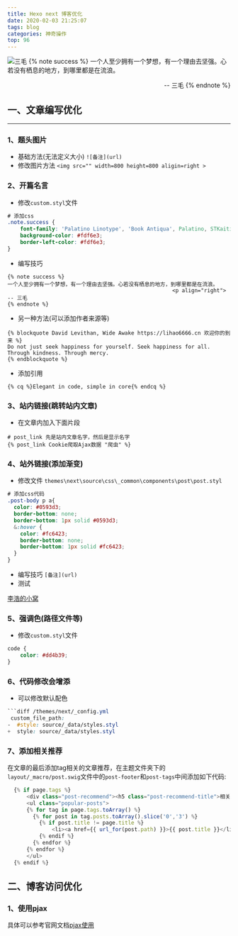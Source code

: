 ```yaml
---
title: Hexo next 博客优化
date: 2020-02-03 21:25:07
tags: blog
categories: 神奇操作
top: 96
---
```

![三毛](https://blog-1257711631.cos.ap-nanjing.myqcloud.com/20200203215950.png)
{% note success %}
一个人至少拥有一个梦想，有一个理由去坚强。心若没有栖息的地方，到哪里都是在流浪。
                                                    <p align="right"> -- 三毛
{% endnote %}

## 一、文章编写优化
***
### 1、题头图片
* 基础方法(无法定义大小)
`![备注](url)`
* 修改图片方法
`<img src="" width=800 height=800 aligin=right >`
<!--more-->

### 2、开篇名言

* 修改`custom.styl`文件
```css
# 添加css
.note.success {
    font-family: 'Palatino Linotype', 'Book Antiqua', Palatino, STKaiti, KaiTi, SimKai, DFKai-SB, 'Lato', "PingFang SC", "Microsoft YaHei", sans-serif;
    background-color: #fdf6e3;
    border-left-color: #fdf6e3;
}
```
* 编写技巧
```
{% note success %}
一个人至少拥有一个梦想，有一个理由去坚强。心若没有栖息的地方，到哪里都是在流浪。
                                                    <p align="right"> -- 三毛
{% endnote %}
```
* 另一种方法(可以添加作者来源等)
```
{% blockquote David Levithan, Wide Awake https://lihao6666.cn 欢迎你的到来 %}
Do not just seek happiness for yourself. Seek happiness for all. Through kindness. Through mercy.
{% endblockquote %}
```
* 添加引用
```
{% cq %}Elegant in code, simple in core{% endcq %}
```

### 3、站内链接(跳转站内文章)
* 在文章内加入下面片段
```
# post_link 先是站内文章名字，然后是显示名字
{% post_link Cookie爬取Ajax数据 "爬虫" %}
```

### 4、站外链接(添加渐变)

* 修改文件 `themes\next\source\css\_common\components\post\post.styl`
```css
# 添加css代码
.post-body p a{
  color: #0593d3;
  border-bottom: none;
  border-bottom: 1px solid #0593d3;
  &:hover {
    color: #fc6423;
    border-bottom: none;
    border-bottom: 1px solid #fc6423;
  }
}
```
* 编写技巧
`[备注](url)` 
* 测试

[李浩的小窝](https://lihao6666.cn)

### 5、强调色(路径文件等)
* 修改`custom.styl`文件
```css
code {
    color: #dd4b39;
}
```

### 6、代码修改会增添
* 可以修改默认配色
```css
```diff /themes/next/_config.yml
 custom_file_path:
-  #style: source/_data/styles.styl
+  style: source/_data/styles.styl
```

### 7、添加相关推荐
在文章的最后添加tag相关的文章推荐，在主题文件夹下的`layout/_macro/post.swig`文件中的`post-footer`和`post-tags`中间添加如下代码:

```js
  {% if page.tags %}
      <div class="post-recommend"><h5 class="post-recommend-title">相关推荐:</h5></div>
      <ul class="popular-posts">
      {% for tag in page.tags.toArray() %}
        {% for post in tag.posts.toArray().slice('0','3') %}
          {% if post.title != page.title %}
              <li><a href={{ url_for(post.path) }}>{{ post.title }}</li>
          {% endif %}
        {% endfor %}
      {% endfor %}
      </ul>
  {% endif %}
```

## 二、博客访问优化

### 1、使用pjax
具体可以参考官网文档[pjax使用](https://theme-next.org/docs/third-party-services/external-libraries)
